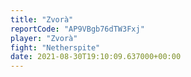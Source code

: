 ```yaml
---
title: "Zvorà"
reportCode: "AP9VBgb76dTW3Fxj"
player: "Zvorà"
fight: "Netherspite"
date: 2021-08-30T19:10:09.637000+00:00
---
```

